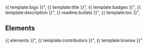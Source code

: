 {{ template:logo }}",
{{ template:title }}",
{{ template:badges }}",
{{ template:description }}",
{{ readme.bullets }}",
{{ template:toc }}",

## Elements
{{ elements }}",
{{ template:contributors }}",
{{ template:license }}"
